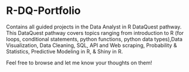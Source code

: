 # R-DQ-Portfolio

Contains all guided projects in the Data Analyst in R DataQuest pathway. This DataQuest pathway covers topics ranging from introduction to R (for loops, conditional statements, python functions, python data types),Data Visualization, Data Cleaning, SQL, API and Web scraping, Probability & Statistics, Predictive Modeling in R, & Shiny in R.

Feel free to browse and let me know your thoughts on them!
